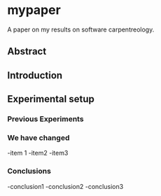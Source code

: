 # mypaper
A paper on my results on software carpentreology.

## Abstract

## Introduction

## Experimental setup
### Previous Experiments
### We have changed
-item 1
-item2
-item3
### Conclusions
-conclusion1
-conclusion2
-conclusion3

